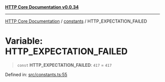 [**HTTP Core Documentation v0.0.34**](../../README.md)

***

[HTTP Core Documentation](../../modules.md) / [constants](../README.md) / HTTP\_EXPECTATION\_FAILED

# Variable: HTTP\_EXPECTATION\_FAILED

> `const` **HTTP\_EXPECTATION\_FAILED**: `417` = `417`

Defined in: [src/constants.ts:55](https://github.com/stonemjs/http-core/blob/424f80742be298e137f118c0e2e80266a8a78f3c/src/constants.ts#L55)
